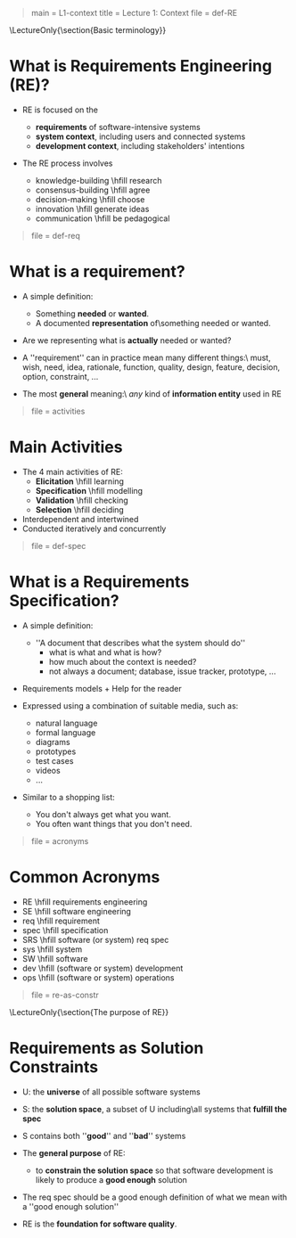 > main = L1-context 
> title = Lecture 1: Context
> file = def-RE

\LectureOnly{\section{Basic terminology}}

# What is Requirements Engineering (RE)?

* RE is focused on the
  * **requirements** of software-intensive systems 
  * **system context**, including users and connected systems
  * **development context**, including stakeholders' intentions 

* The RE process involves 
  * knowledge-building \hfill research
  * consensus-building \hfill agree
  * decision-making    \hfill choose
  * innovation         \hfill generate ideas
  * communication      \hfill be pedagogical

> file = def-req

# What is a requirement?

* A simple definition:
  * Something **needed** or **wanted**.
  * A documented **representation** of\\something needed or wanted.

* Are we representing what is **actually** needed or wanted? 

* A ''requirement'' can in practice mean many different things:\\
  must, wish, need, idea, rationale, function, quality, design, feature, decision, option, constraint, ...

* The most **general** meaning:\\
  *any* kind of **information entity** used in RE

> file = activities

# Main Activities

* The 4 main activities of RE: 
  * **Elicitation** \hfill learning
  * **Specification** \hfill modelling
  * **Validation**  \hfill checking
  * **Selection**   \hfill deciding
* Interdependent and intertwined
* Conducted iteratively and concurrently

> file = def-spec

# What is a Requirements Specification?

* A simple definition:  
  * ''A document that describes what the system should do''
    * what is what and what is how?
    * how much about the context is needed?
    * not always a document; database, issue tracker, prototype, ...

* Requirements models + Help for the reader

* Expressed using a combination of suitable media, such as:
  * natural language
  * formal language
  * diagrams
  * prototypes
  * test cases
  * videos
  * ...

* Similar to a shopping list:
  * You don't always get what you want.
  * You often want things that you don't need.


> file = acronyms

# Common Acronyms

  * RE   \hfill requirements engineering
  * SE   \hfill software engineering
  * req  \hfill requirement 
  * spec \hfill specification
  * SRS  \hfill software (or system) req spec
  * sys  \hfill system
  * SW   \hfill software
  * dev  \hfill (software or system) development
  * ops  \hfill (software or system) operations


> file = re-as-constr

\LectureOnly{\section{The purpose of RE}}

# Requirements as Solution Constraints

* U: the **universe** of all possible software systems

* S: the **solution space**, a subset of U including\\all systems that **fulfill the spec**

* S contains both ''**good**'' and ''**bad**'' systems

* The **general purpose** of RE:
  * to **constrain the solution space** so that software development is likely to produce a **good enough** solution

* The req spec should be a good enough definition of what we mean with a ''good enough solution''

* RE is the **foundation for software quality**.


